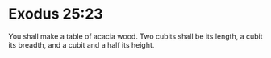# Exodus 25:23

You shall make a table of acacia wood. Two cubits shall be its length, a cubit its breadth, and a cubit and a half its height.
